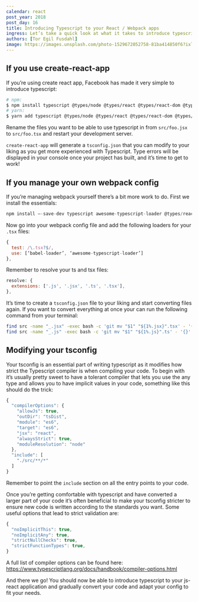 ```yaml
---
calendar: react
post_year: 2018
post_day: 16
title: Introducing Typescript to your React / Webpack apps
ingress: Let’s take a quick look at what it takes to introduce typescript to your react-webpack applications and how you can get started.
authors: [Tor Egil Fusdahl]
image: https://images.unsplash.com/photo-1529672052758-81ba414850f6?ixlib=rb-1.2.1&ixid=eyJhcHBfaWQiOjEyMDd9&auto=format&fit=crop&w=2250&q=80
---
```


## If you use create-react-app

If you’re using create react app, Facebook has made it very simple to introduce typescript:

```sh
# npm:
$ npm install typescript @types/node @types/react @types/react-dom @types/jest
# yarn:
$ yarn add typescript @types/node @types/react @types/react-dom @types/jest
```

Rename the files you want to be able to use typescript in from `src/foo.jsx` to
`src/foo.tsx` and restart your development server.

`create-react-app` will generate a `tsconfig.json` that you can modify to your
liking as you get more experienced with Typescript. Type errors will be
displayed in your console once your project has built, and it’s time to get to
work!

## If you manage your own webpack config

If you’re managing webpack yourself there’s a bit more work to do. First we
install the essentials:

```js
npm install —-save-dev typescript awesome-typescript-loader @types/react @types/react-dom.
```

Now go into your webpack config file and add the following loaders for your
`.tsx` files:

```js
{
  test: /\.tsx?$/,
  use: [‘babel-loader’, ‘awesome-typescript-loader’]
},
```

Remember to resolve your ts and tsx files:

```js
resolve: {
  extensions: ['.js', '.jsx', '.ts', '.tsx'],
},
```

It’s time to create a `tsconfig.json` file to your liking and start converting
files again. If you want to convert everything at once your can run the
following command from your terminal:

```sh
find src -name "_.jsx" -exec bash -c 'git mv "$1" "${1%.jsx}".tsx' - '{}' \;
find src -name "_.js" -exec bash -c 'git mv "$1" "${1%.js}".ts' - '{}' \;
```

## Modifying your tsconfig

Your tsconfig is an essential part of writing typescript as it modifies how
strict the Typescript compiler is when compiling your code. To begin with it’s
usually pretty sweet to have a tolerant compiler that lets you use the any type
and allows you to have implicit values in your code, something like this should
do the trick:

```js
{
  "compilerOptions": {
    "allowJs": true,
    "outDir": "tsDist",
    "module": "es6",
    "target": "es6",
    "jsx": "react",
    "alwaysStrict": true,
    "moduleResolution": "node"
  },
  "include": [
    "./src/**/*"
  ]
}
```

Remember to point the `include` section on all the entry points to your code.

Once you’re getting comfortable with typescript and have converted a larger
part of your code it’s often beneficial to make your tsconfig stricter to ensure
new code is written according to the standards you want. Some useful options
that lead to strict validation are:

```js
{
  "noImplicitThis": true,
  "noImplicitAny": true,
  "strictNullChecks": true,
  "strictFunctionTypes": true,
}
```

A full list of compiler options can be found here: https://www.typescriptlang.org/docs/handbook/compiler-options.html

And there we go! You should now be able to introduce typescript to your
js-react application and gradually convert your code and adapt your config to
fit your needs.
